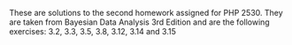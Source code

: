 These are solutions to the second homework assigned for PHP 2530. They are taken from Bayesian Data Analysis 3rd Edition and are the following exercises: 3.2, 3.3, 3.5, 3.8, 3.12, 3.14 and 3.15
